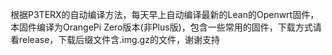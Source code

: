 根据P3TERX的自动编译方法，每天早上自动编译最新的Lean的Openwrt固件，本固件编译为OrangePi Zero版本(非Plus版)，包含一些常用的固件，下载方式请看release，下载后缀文件含.img.gz的文件，谢谢支持
